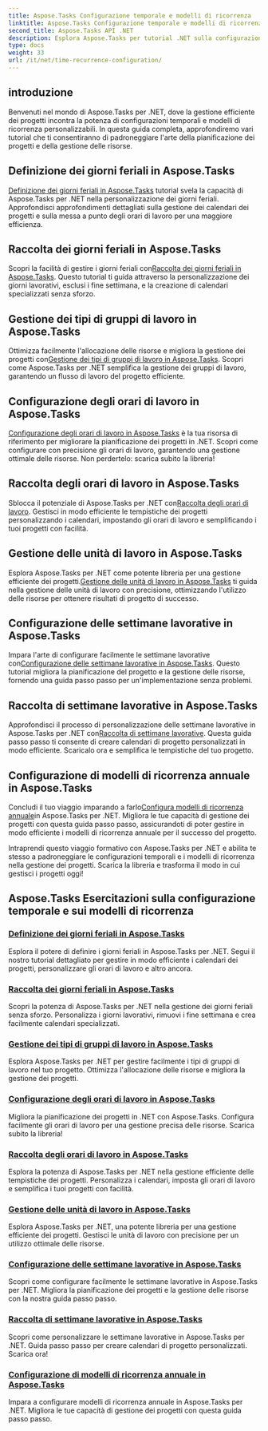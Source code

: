 ```yaml
---
title: Aspose.Tasks Configurazione temporale e modelli di ricorrenza
linktitle: Aspose.Tasks Configurazione temporale e modelli di ricorrenza
second_title: Aspose.Tasks API .NET
description: Esplora Aspose.Tasks per tutorial .NET sulla configurazione temporale e sui modelli di ricorrenza. Gestisci facilmente i calendari, personalizza gli orari di lavoro e ottimizza la pianificazione dei progetti.
type: docs
weight: 33
url: /it/net/time-recurrence-configuration/
---
```

## introduzione

Benvenuti nel mondo di Aspose.Tasks per .NET, dove la gestione efficiente dei progetti incontra la potenza di configurazioni temporali e modelli di ricorrenza personalizzabili. In questa guida completa, approfondiremo vari tutorial che ti consentiranno di padroneggiare l'arte della pianificazione dei progetti e della gestione delle risorse.

## Definizione dei giorni feriali in Aspose.Tasks
[Definizione dei giorni feriali in Aspose.Tasks](./defining-weekdays/) tutorial svela la capacità di Aspose.Tasks per .NET nella personalizzazione dei giorni feriali. Approfondisci approfondimenti dettagliati sulla gestione dei calendari dei progetti e sulla messa a punto degli orari di lavoro per una maggiore efficienza.

## Raccolta dei giorni feriali in Aspose.Tasks
Scopri la facilità di gestire i giorni feriali con[Raccolta dei giorni feriali in Aspose.Tasks](./weekday-collection/). Questo tutorial ti guida attraverso la personalizzazione dei giorni lavorativi, esclusi i fine settimana, e la creazione di calendari specializzati senza sforzo.

## Gestione dei tipi di gruppi di lavoro in Aspose.Tasks
 Ottimizza facilmente l'allocazione delle risorse e migliora la gestione dei progetti con[Gestione dei tipi di gruppi di lavoro in Aspose.Tasks](./workgroup-types/). Scopri come Aspose.Tasks per .NET semplifica la gestione dei gruppi di lavoro, garantendo un flusso di lavoro del progetto efficiente.

## Configurazione degli orari di lavoro in Aspose.Tasks
[Configurazione degli orari di lavoro in Aspose.Tasks](./working-times/) è la tua risorsa di riferimento per migliorare la pianificazione dei progetti in .NET. Scopri come configurare con precisione gli orari di lavoro, garantendo una gestione ottimale delle risorse. Non perdertelo: scarica subito la libreria!

## Raccolta degli orari di lavoro in Aspose.Tasks
 Sblocca il potenziale di Aspose.Tasks per .NET con[Raccolta degli orari di lavoro](./working-time-collection/). Gestisci in modo efficiente le tempistiche dei progetti personalizzando i calendari, impostando gli orari di lavoro e semplificando i tuoi progetti con facilità.

## Gestione delle unità di lavoro in Aspose.Tasks
Esplora Aspose.Tasks per .NET come potente libreria per una gestione efficiente dei progetti.[Gestione delle unità di lavoro in Aspose.Tasks](./work-units/) ti guida nella gestione delle unità di lavoro con precisione, ottimizzando l'utilizzo delle risorse per ottenere risultati di progetto di successo.

## Configurazione delle settimane lavorative in Aspose.Tasks
 Impara l'arte di configurare facilmente le settimane lavorative con[Configurazione delle settimane lavorative in Aspose.Tasks](./configuring-workweeks/). Questo tutorial migliora la pianificazione del progetto e la gestione delle risorse, fornendo una guida passo passo per un'implementazione senza problemi.

## Raccolta di settimane lavorative in Aspose.Tasks
 Approfondisci il processo di personalizzazione delle settimane lavorative in Aspose.Tasks per .NET con[Raccolta di settimane lavorative](./workweek-collection/). Questa guida passo passo ti consente di creare calendari di progetto personalizzati in modo efficiente. Scaricalo ora e semplifica le tempistiche del tuo progetto.

## Configurazione di modelli di ricorrenza annuale in Aspose.Tasks
 Concludi il tuo viaggio imparando a farlo[Configura modelli di ricorrenza annuale](./yearly-recurrence-patterns/)in Aspose.Tasks per .NET. Migliora le tue capacità di gestione dei progetti con questa guida passo passo, assicurandoti di poter gestire in modo efficiente i modelli di ricorrenza annuale per il successo del progetto.

Intraprendi questo viaggio formativo con Aspose.Tasks per .NET e abilita te stesso a padroneggiare le configurazioni temporali e i modelli di ricorrenza nella gestione dei progetti. Scarica la libreria e trasforma il modo in cui gestisci i progetti oggi!
## Aspose.Tasks Esercitazioni sulla configurazione temporale e sui modelli di ricorrenza
### [Definizione dei giorni feriali in Aspose.Tasks](./defining-weekdays/)
Esplora il potere di definire i giorni feriali in Aspose.Tasks per .NET. Segui il nostro tutorial dettagliato per gestire in modo efficiente i calendari dei progetti, personalizzare gli orari di lavoro e altro ancora.
### [Raccolta dei giorni feriali in Aspose.Tasks](./weekday-collection/)
Scopri la potenza di Aspose.Tasks per .NET nella gestione dei giorni feriali senza sforzo. Personalizza i giorni lavorativi, rimuovi i fine settimana e crea facilmente calendari specializzati.
### [Gestione dei tipi di gruppi di lavoro in Aspose.Tasks](./workgroup-types/)
Esplora Aspose.Tasks per .NET per gestire facilmente i tipi di gruppi di lavoro nel tuo progetto. Ottimizza l'allocazione delle risorse e migliora la gestione dei progetti.
### [Configurazione degli orari di lavoro in Aspose.Tasks](./working-times/)
Migliora la pianificazione dei progetti in .NET con Aspose.Tasks. Configura facilmente gli orari di lavoro per una gestione precisa delle risorse. Scarica subito la libreria!
### [Raccolta degli orari di lavoro in Aspose.Tasks](./working-time-collection/)
Esplora la potenza di Aspose.Tasks per .NET nella gestione efficiente delle tempistiche dei progetti. Personalizza i calendari, imposta gli orari di lavoro e semplifica i tuoi progetti con facilità.
### [Gestione delle unità di lavoro in Aspose.Tasks](./work-units/)
Esplora Aspose.Tasks per .NET, una potente libreria per una gestione efficiente dei progetti. Gestisci le unità di lavoro con precisione per un utilizzo ottimale delle risorse.
### [Configurazione delle settimane lavorative in Aspose.Tasks](./configuring-workweeks/)
Scopri come configurare facilmente le settimane lavorative in Aspose.Tasks per .NET. Migliora la pianificazione dei progetti e la gestione delle risorse con la nostra guida passo passo.
### [Raccolta di settimane lavorative in Aspose.Tasks](./workweek-collection/)
Scopri come personalizzare le settimane lavorative in Aspose.Tasks per .NET. Guida passo passo per creare calendari di progetto personalizzati. Scarica ora!
### [Configurazione di modelli di ricorrenza annuale in Aspose.Tasks](./yearly-recurrence-patterns/)
Impara a configurare modelli di ricorrenza annuale in Aspose.Tasks per .NET. Migliora le tue capacità di gestione dei progetti con questa guida passo passo.